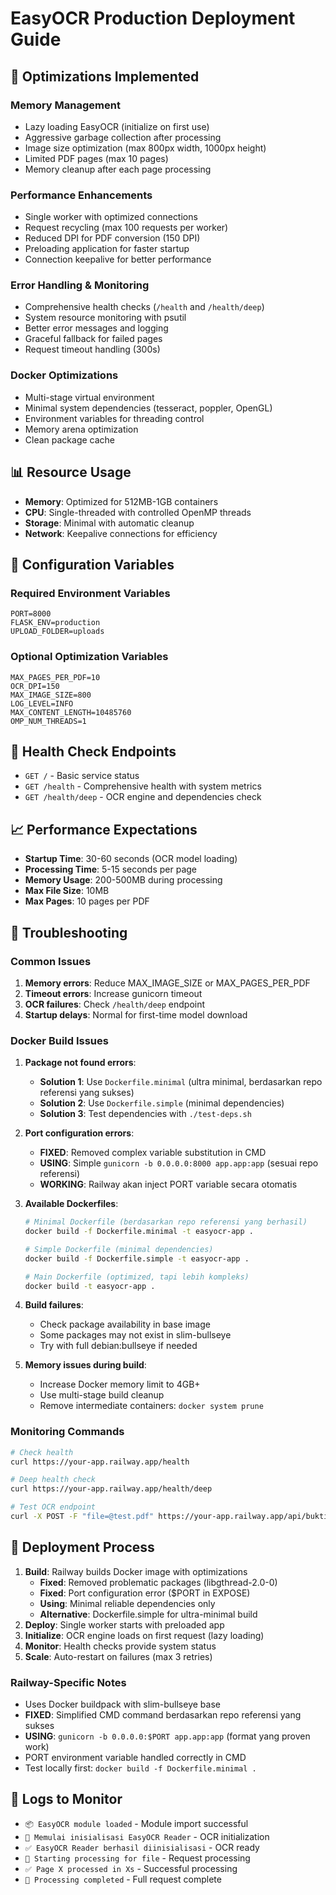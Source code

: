 # EasyOCR Production Deployment Guide

## 🚀 Optimizations Implemented

### Memory Management

- Lazy loading EasyOCR (initialize on first use)
- Aggressive garbage collection after processing
- Image size optimization (max 800px width, 1000px height)
- Limited PDF pages (max 10 pages)
- Memory cleanup after each page processing

### Performance Enhancements

- Single worker with optimized connections
- Request recycling (max 100 requests per worker)
- Reduced DPI for PDF conversion (150 DPI)
- Preloading application for faster startup
- Connection keepalive for better performance

### Error Handling & Monitoring

- Comprehensive health checks (`/health` and `/health/deep`)
- System resource monitoring with psutil
- Better error messages and logging
- Graceful fallback for failed pages
- Request timeout handling (300s)

### Docker Optimizations

- Multi-stage virtual environment
- Minimal system dependencies (tesseract, poppler, OpenGL)
- Environment variables for threading control
- Memory arena optimization
- Clean package cache

## 📊 Resource Usage

- **Memory**: Optimized for 512MB-1GB containers
- **CPU**: Single-threaded with controlled OpenMP threads
- **Storage**: Minimal with automatic cleanup
- **Network**: Keepalive connections for efficiency

## 🔧 Configuration Variables

### Required Environment Variables

```
PORT=8000
FLASK_ENV=production
UPLOAD_FOLDER=uploads
```

### Optional Optimization Variables

```
MAX_PAGES_PER_PDF=10
OCR_DPI=150
MAX_IMAGE_SIZE=800
LOG_LEVEL=INFO
MAX_CONTENT_LENGTH=10485760
OMP_NUM_THREADS=1
```

## 🏥 Health Check Endpoints

- `GET /` - Basic service status
- `GET /health` - Comprehensive health with system metrics
- `GET /health/deep` - OCR engine and dependencies check

## 📈 Performance Expectations

- **Startup Time**: 30-60 seconds (OCR model loading)
- **Processing Time**: 5-15 seconds per page
- **Memory Usage**: 200-500MB during processing
- **Max File Size**: 10MB
- **Max Pages**: 10 pages per PDF

## 🚨 Troubleshooting

### Common Issues

1. **Memory errors**: Reduce MAX_IMAGE_SIZE or MAX_PAGES_PER_PDF
2. **Timeout errors**: Increase gunicorn timeout
3. **OCR failures**: Check `/health/deep` endpoint
4. **Startup delays**: Normal for first-time model download

### Docker Build Issues

1. **Package not found errors**:

   - **Solution 1**: Use `Dockerfile.minimal` (ultra minimal, berdasarkan repo referensi yang sukses)
   - **Solution 2**: Use `Dockerfile.simple` (minimal dependencies)
   - **Solution 3**: Test dependencies with `./test-deps.sh`

2. **Port configuration errors**:

   - **FIXED**: Removed complex variable substitution in CMD
   - **USING**: Simple `gunicorn -b 0.0.0.0:8000 app.app:app` (sesuai repo referensi)
   - **WORKING**: Railway akan inject PORT variable secara otomatis

3. **Available Dockerfiles**:

   ```bash
   # Minimal Dockerfile (berdasarkan repo referensi yang berhasil)
   docker build -f Dockerfile.minimal -t easyocr-app .

   # Simple Dockerfile (minimal dependencies)
   docker build -f Dockerfile.simple -t easyocr-app .

   # Main Dockerfile (optimized, tapi lebih kompleks)
   docker build -t easyocr-app .
   ```

4. **Build failures**:

   - Check package availability in base image
   - Some packages may not exist in slim-bullseye
   - Try with full debian:bullseye if needed

5. **Memory issues during build**:
   - Increase Docker memory limit to 4GB+
   - Use multi-stage build cleanup
   - Remove intermediate containers: `docker system prune`

### Monitoring Commands

```bash
# Check health
curl https://your-app.railway.app/health

# Deep health check
curl https://your-app.railway.app/health/deep

# Test OCR endpoint
curl -X POST -F "file=@test.pdf" https://your-app.railway.app/api/bukti_setor/process
```

## 🔄 Deployment Process

1. **Build**: Railway builds Docker image with optimizations
   - **Fixed**: Removed problematic packages (libgthread-2.0-0)
   - **Fixed**: Port configuration error ($PORT in EXPOSE)
   - **Using**: Minimal reliable dependencies only
   - **Alternative**: Dockerfile.simple for ultra-minimal build
2. **Deploy**: Single worker starts with preloaded app
3. **Initialize**: OCR engine loads on first request (lazy loading)
4. **Monitor**: Health checks provide system status
5. **Scale**: Auto-restart on failures (max 3 retries)

### Railway-Specific Notes

- Uses Docker buildpack with slim-bullseye base
- **FIXED**: Simplified CMD command berdasarkan repo referensi yang sukses
- **USING**: `gunicorn -b 0.0.0.0:$PORT app.app:app` (format yang proven work)
- PORT environment variable handled correctly in CMD
- Test locally first: `docker build -f Dockerfile.minimal .`

## 📝 Logs to Monitor

- `📦 EasyOCR module loaded` - Module import successful
- `🔄 Memulai inisialisasi EasyOCR Reader` - OCR initialization
- `✅ EasyOCR Reader berhasil diinisialisasi` - OCR ready
- `🚀 Starting processing for file` - Request processing
- `✅ Page X processed in Xs` - Successful processing
- `🎉 Processing completed` - Full request complete
